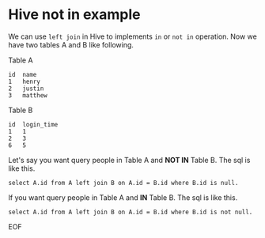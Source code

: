 # Hive not in example
We can use `left join` in Hive to implements `in` or `not in` operation. Now we have two tables A and B like following.

Table A
```
id  name
1   henry
2   justin
3   matthew
```

Table B
```
id  login_time
1   1
2   3
6   5
```

Let's say you want query people in Table A and **NOT IN** Table B. The sql is like this.
```
select A.id from A left join B on A.id = B.id where B.id is null.
```

If you want query people in Table A and **IN** Table B. The sql is like this.
```
select A.id from A left join B on A.id = B.id where B.id is not null.
```


EOF


